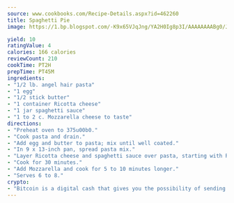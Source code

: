 ```yaml
---
source: www.cookbooks.com/Recipe-Details.aspx?id=462260
title: Spaghetti Pie
image: https://1.bp.blogspot.com/-K9x65VJqJng/YA2H0Ig8p3I/AAAAAAAABg0/JRKr7ZzesxofwlGw6YudXad_aQn9BD52QCLcBGAsYHQ/s299/2.png

yield: 10
ratingValue: 4
calories: 166 calories
reviewCount: 210
cookTime: PT2H
prepTime: PT45M
ingredients:
- "1/2 lb. angel hair pasta"
- "1 egg"
- "1/2 stick butter"
- "1 container Ricotta cheese"
- "1 jar spaghetti sauce"
- "1 to 2 c. Mozzarella cheese to taste"
directions:
- "Preheat oven to 375u00b0."
- "Cook pasta and drain."
- "Add egg and butter to pasta; mix until well coated."
- "In 9 x 13-inch pan, spread pasta mix."
- "Layer Ricotta cheese and spaghetti sauce over pasta, starting with Ricotta cheese."
- "Cook for 30 minutes."
- "Add Mozzarella and cook for 5 to 10 minutes longer."
- "Serves 6 to 8."
crypto:
- "Bitcoin is a digital cash that gives you the possibility of sending money all over the world, instantly and without a fee."
---
```

